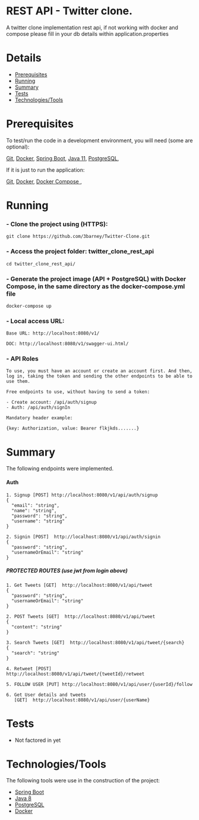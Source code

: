 # REST API - Twitter clone.

A twitter clone implementation rest api, if not working with docker and compose please
fill in your db details within application.properties

# Details

<!--ts-->
* [Prerequisites](#Prerequisites)
* [Running](#Running)
* [Summary](#Summary)
* [Tests](#Tests)
* [Technologies/Tools](#Technologies/Tools)
<!--te-->

# Prerequisites

To test/run the code in a development environment, you will need (some are optional):

<a href="https://git-scm.com/">Git</a>,
<a href="https://www.docker.com/"> Docker</a>,
<a href="https://spring.io/projects/spring-boot"> Spring Boot</a>,
<a href="https://www.oracle.com/java/technologies/javase/javase-jdk11-downloads.html"> Java 11</a>,
<a href="https://www.postgresql.org/">PostgreSQL</a>,

If it is just to run the application:

<a href="https://git-scm.com/">Git</a>,
<a href="https://www.docker.com/"> Docker</a>,
<a href="https://docs.docker.com/compose/"> Docker Compose </a>,


# Running

### - Clone the project using (HTTPS):

    git clone https://github.com/3barney/Twitter-Clone.git

### - Access the project folder: twitter_clone_rest_api

    cd twitter_clone_rest_api/

### - Generate the project image (API + PostgreSQL) with Docker Compose, in the same directory as the docker-compose.yml file

    docker-compose up

### - Local access URL:

    Base URL: http://localhost:8080/v1/

    DOC: http://localhost:8080/v1/swagger-ui.html/

### - API Roles

    To use, you must have an account or create an account first. And then, log in, taking the token and sending the other endpoints to be able to use them.

    Free endpoints to use, without having to send a token:

    - Create account: /api/auth/signup
    - Auth: /api/auth/signIn

    Mandatory header example:

    {key: Authorization, value: Bearer flkjkds.......}

# Summary

The following endpoints were implemented.

#### Auth
    1. Signup [POST] http://localhost:8080/v1/api/auth/signup
    {
      "email": "string",
      "name": "string",
      "password": "string",
      "username": "string"
    }

    2. Signin [POST]  http://localhost:8080/v1/api/auth/signin
    {
      "password": "string",
      "usernameOrEmail": "string"
    }

##### PROTECTED ROUTES (use jwt from login above)
    1. Get Tweets [GET]  http://localhost:8080/v1/api/tweet
    {
      "password": "string",
      "usernameOrEmail": "string"
    }

    2. POST Tweets [GET]  http://localhost:8080/v1/api/tweet
    {
      "content": "string"
    }

    3. Search Tweets [GET]  http://localhost:8080/v1/api/tweet/{search}
    {
      "search": "string"
    }

    4. Retweet [POST]  http://localhost:8080/v1/api/tweet/{tweetId}/retweet

    5. FOLLOW USER [PUT] http://localhost:8080/v1/api/user/{userId}/follow
  
    6. Get User details and tweets
       [GET]  http://localhost:8080/v1/api/user/{userName}


# Tests

- Not factored in yet

# Technologies/Tools

The following tools were use in the construction of the project:

- [Spring Boot](https://spring.io/projects/spring-boot)
- [Java 8](https://www.oracle.com/java/technologies/javase/javase-jdk8-downloads.html)
- [PostgreSQL](https://www.postgresql.org//)
- [Docker](https://www.docker.com/)
